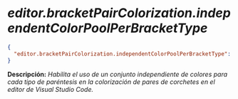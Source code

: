 <!-- Autor: Daniel Benjamin Perez Morales -->
<!-- GitHub: https://github.com/DanielBenjaminPerezMoralesDev13 -->
<!-- Gitlab: https://gitlab.com/DanielBenjaminPerezMoralesDev13 -->
<!-- Correo electrónico: danielperezdev@proton.me -->

# ***editor.bracketPairColorization.independentColorPoolPerBracketType***

```json
{
  "editor.bracketPairColorization.independentColorPoolPerBracketType": true
}
```

**Descripción:** *Habilita el uso de un conjunto independiente de colores para cada tipo de paréntesis en la colorización de pares de corchetes en el editor de Visual Studio Code.*
